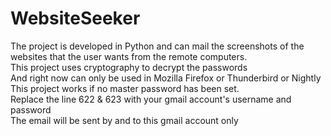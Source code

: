 # WebsiteSeeker
The project is developed in Python and can mail the screenshots of the websites that the user wants from the remote computers.<Br>
This project uses cryptography to decrypt the passwords<br>
And right now can only be used in Mozilla Firefox or Thunderbird or Nightly<br>
This project works if no master password has been set.<br>
Replace the line 622 & 623 with your gmail account's username and password<br>
The email will be sent by and to this gmail account only<br>
